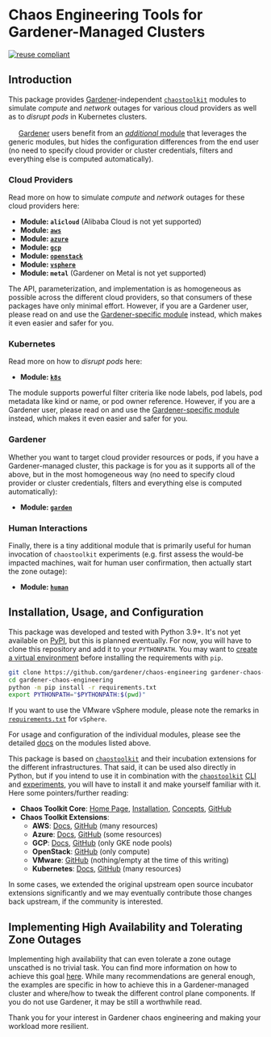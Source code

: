 # Chaos Engineering Tools for Gardener-Managed Clusters

[![reuse compliant](https://reuse.software/badge/reuse-compliant.svg)](https://reuse.software/)

## Introduction

This package provides [Gardener](https://github.com/gardener/gardener)-independent [`chaostoolkit`](https://chaostoolkit.org) modules to simulate *compute* and *network* outages for various cloud providers as well as to *disrupt pods* in Kubernetes clusters.

<img src="https://github.com/gardener/gardener/blob/master/logo/gardener.svg" width="16"/> [Gardener](https://github.com/gardener/gardener) users benefit from an [*additional* module](#gardener) that leverages the generic modules, but hides the configuration differences from the end user (no need to specify cloud provider or cluster credentials, filters and everything else is computed automatically).

### Cloud Providers

Read more on how to simulate *compute* and *network* outages for these cloud providers here:

- **Module: `alicloud`** (Alibaba Cloud is not yet supported)
- **Module: [`aws`](/docs/aws/readme.md)**
- **Module: [`azure`](/docs/azure/readme.md)**
- **Module: [`gcp`](/docs/gcp/readme.md)**
- **Module: [`openstack`](/docs/openstack/readme.md)**
- **Module: [`vsphere`](/docs/vsphere/readme.md)**
- **Module: `metal`** (Gardener on Metal is not yet supported)

The API, parameterization, and implementation is as homogeneous as possible across the different cloud providers, so that consumers of these packages have only minimal effort. However, if you are a Gardener user, please read on and use the [Gardener-specific module](#gardener) instead, which makes it even easier and safer for you.

### Kubernetes

Read more on how to *disrupt pods* here:

- **Module: [`k8s`](/docs/k8s/readme.md)**

The module supports powerful filter criteria like node labels, pod labels, pod metadata like kind or name, or pod owner reference. However, if you are a Gardener user, please read on and use the [Gardener-specific module](#gardener) instead, which makes it even easier and safer for you.

### Gardener

Whether you want to target cloud provider resources or pods, if you have a Gardener-managed cluster, this package is for you as it supports all of the above, but in the most homogeneous way (no need to specify cloud provider or cluster credentials, filters and everything else is computed automatically):

- **Module: [`garden`](/docs/garden/readme.md)**

### Human Interactions

Finally, there is a tiny additional module that is primarily useful for human invocation of `chaostoolkit` experiments (e.g. first assess the would-be impacted machines, wait for human user confirmation, then actually start the zone outage):

- **Module: [`human`](/docs/human/readme.md)**

## Installation, Usage, and Configuration

This package was developed and tested with Python 3.9+. It's not yet available on [PyPI](https://pypi.org), but this is planned eventually. For now, you will have to clone this repository and add it to your `PYTHONPATH`. You may want to [create a virtual environment](https://packaging.python.org/en/latest/guides/installing-using-pip-and-virtual-environments/#creating-a-virtual-environment) before installing the requirements with `pip`.

``` sh
git clone https://github.com/gardener/chaos-engineering gardener-chaos-engineering
cd gardener-chaos-engineering
python -m pip install -r requirements.txt
export PYTHONPATH="$PYTHONPATH:$(pwd)"
```

If you want to use the VMware vSphere module, please note the remarks in [`requirements.txt`](/requirements.txt) for `vSphere`.

For usage and configuration of the individual modules, please see the detailed [docs](/docs) on the modules listed above.

This package is based on [`chaostoolkit`](https://chaostoolkit.org) and their incubation extensions for the different infrastructures. That said, it can be used also directly in Python, but if you intend to use it in combination with the [`chaostoolkit`](https://chaostoolkit.org) [CLI](https://chaostoolkit.org/reference/usage/cli) and [experiments](https://chaostoolkit.org/reference/api/experiment), you will have to install it and make yourself familiar with it. Here some pointers/further reading:

- **Chaos Toolkit Core**: [Home Page](https://chaostoolkit.org), [Installation](https://chaostoolkit.org/reference/usage/install), [Concepts](https://chaostoolkit.org/reference/concepts), [GitHub](https://github.com/chaostoolkit/chaostoolkit)
- **Chaos Toolkit Extensions**:
  - **AWS**: [Docs](https://chaostoolkit.org/drivers/aws), [GitHub](https://github.com/chaostoolkit-incubator/chaostoolkit-aws/tree/master/chaosaws) (many resources)
  - **Azure**: [Docs](https://chaostoolkit.org/drivers/azure), [GitHub](https://github.com/chaostoolkit-incubator/chaostoolkit-azure/tree/master/chaosazure) (some resources)
  - **GCP**: [Docs](https://chaostoolkit.org/drivers/gcp), [GitHub](https://github.com/chaostoolkit-incubator/chaostoolkit-google-cloud-platform/tree/master/chaosgcp) (only GKE node pools)
  - **OpenStack**: [GitHub](https://github.com/chaostoolkit-incubator/chaostoolkit-openstack/tree/master/chaosopenstack) (only compute)
  - **VMware**: [GitHub](https://github.com/chaostoolkit-incubator/chaostoolkit-vmware/tree/master/chaosvmware) (nothing/empty at the time of this writing)
  - **Kubernetes**: [Docs](https://chaostoolkit.org/drivers/kubernetes), [GitHub](https://github.com/chaostoolkit/chaostoolkit-kubernetes/tree/master/chaosk8s) (many resources)

In some cases, we extended the original upstream open source incubator extensions significantly and we may eventually contribute those changes back upstream, if the community is interested.

## Implementing High Availability and Tolerating Zone Outages

Implementing high availability that can even tolerate a zone outage unscathed is no trivial task. You can find more information on how to achieve this goal [here](https://github.com/gardener/gardener/blob/master/docs/usage/shoot_high_availability_best_practices.md). While many recommendations are general enough, the examples are specific in how to achieve this in a Gardener-managed cluster and where/how to tweak the different control plane components. If you do not use Gardener, it may be still a worthwhile read.

Thank you for your interest in Gardener chaos engineering and making your workload more resilient.

